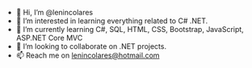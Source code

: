 - 👋 Hi, I’m @lenincolares
- 👀 I’m interested in learning everything related to C# .NET.
- 🌱 I’m currently learning C#, SQL, HTML, CSS, Bootstrap, JavaScript, ASP.NET Core MVC
- 💞️ I’m looking to collaborate on .NET projects.
- 📫 Reach me on lenincolares@hotmail.com

<!---
lenincolares/lenincolares is a ✨ special ✨ repository because its `README.md` (this file) appears on your GitHub profile.
You can click the Preview link to take a look at your changes.
--->

